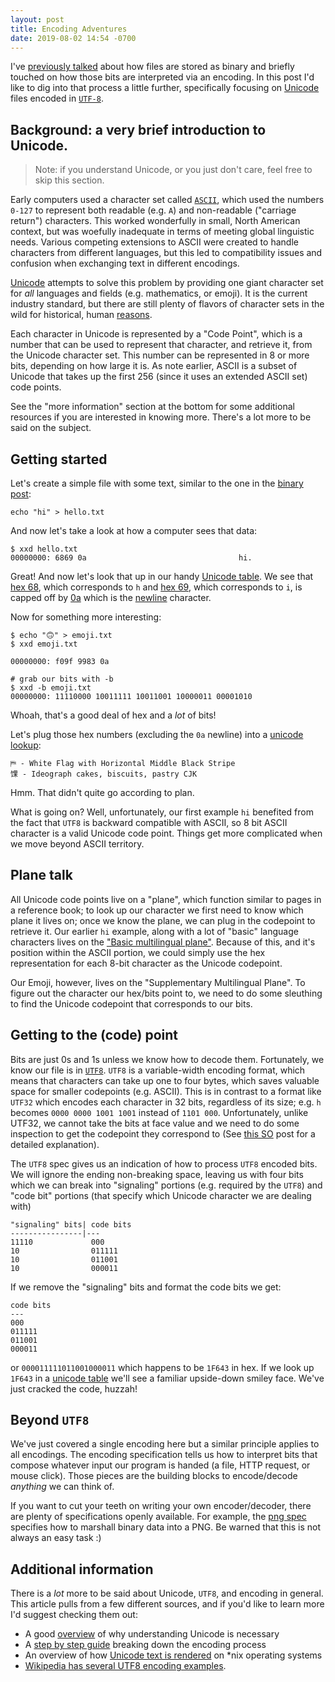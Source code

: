 ```yaml
---
layout: post
title: Encoding Adventures
date: 2019-08-02 14:54 -0700
---
```


I've [previously talked][0] about how files are stored as binary and briefly touched on how those bits are interpreted via an encoding. In this post I'd like to dig into that process a little further, specifically focusing on [Unicode][Unicode] files encoded in [`UTF-8`](https://en.wikipedia.org/wiki/UTF-8).


Background: a very brief introduction to Unicode.
---

> Note: if you understand Unicode, or you just don't care, feel free to skip this section.

Early computers used a character set called [`ASCII`](https://en.wikipedia.org/wiki/ASCII), which used the numbers `0-127` to represent both readable (e.g. `A`) and non-readable ("carriage return") characters. This worked wonderfully in small, North American context, but was woefully inadequate in terms of meeting global linguistic needs. Various competing extensions to ASCII were created to handle characters from different languages, but this led to compatibility issues and confusion when exchanging text in different encodings.

[Unicode][Unicode] attempts to solve this problem by providing one giant character set for _all_ languages and fields (e.g. mathematics, or emoji). It is the current industry standard, but there are still plenty of flavors of character sets in the wild for historical, human [reasons](https://xkcd.com/927/).

Each character in Unicode is represented by a "Code Point", which is a number that can be used to represent that character, and retrieve it, from the Unicode character set. This number can be represented in 8 or more bits, depending on how large it is. As note earlier, ASCII is a subset of Unicode that takes up the first 256 (since it uses an extended ASCII set) code points.

See the "more information" section at the bottom for some additional resources if you are interested in knowing more. There's a lot more to be said on the subject.


Getting started
---

Let's create a simple file with some text, similar to the one in the [binary post][0]:

```shell
echo "hi" > hello.txt
```

And now let's take a look at how a computer sees that data:


```shell
$ xxd hello.txt
00000000: 6869 0a                                  hi.
```

Great! And now let's look that up in our handy [Unicode table](https://unicode-table.com.com/en/search/?q=i). We see that [hex 68](https://unicode-table.com/en/0068/), which corresponds to `h` and [hex 69](https://unicode-table.com/en/0069/), which corresponds to `i`, is capped off by [0a](https://unicode-table.com/en/000A/) which is the [newline](https://en.wikipedia.org/wiki/Newline#Representation) character.

Now for something more interesting:

```shell
$ echo "🙃" > emoji.txt
$ xxd emoji.txt

00000000: f09f 9983 0a                             

# grab our bits with -b
$ xxd -b emoji.txt
00000000: 11110000 10011111 10011001 10000011 00001010
```

Whoah, that's a good deal of hex and a _lot_ of bits! 

Let's plug those hex numbers (excluding the `0a` newline) into a [unicode lookup](https://unicode-table.com/en/search/?q=f09f+9983):

```
⛿ - White Flag with Horizontal Middle Black Stripe
馃 - Ideograph cakes, biscuits, pastry CJK
```

Hmm. That didn't quite go according to plan.

What is going on? Well, unfortunately, our first example `hi` benefited from the fact that `UTF8` is backward compatible with ASCII, so 8 bit ASCII character is a valid Unicode code point. Things get more complicated when we move beyond ASCII territory. 


Plane talk
---

All Unicode code points live on a "plane", which function similar to pages in a reference book; to look up our character we first need to know which plane it lives on; once we know the plane, we can plug in the codepoint to retrieve it. Our earlier `hi` example, along with a lot of "basic" language characters lives on the ["Basic multilingual plane"](https://en.wikipedia.org/wiki/Plane_(Unicode)#Basic_Multilingual_Plane). Because of this, and it's position within the ASCII portion, we could simply use the hex representation for each 8-bit character as the Unicode codepoint.

Our Emoji, however, lives on the "Supplementary Multilingual Plane". To figure out the character our hex/bits point to, we need to do some sleuthing to find the Unicode codepoint that corresponds to our bits.

Getting to the (code) point
---

Bits are just 0s and 1s unless we know how to decode them. Fortunately, we know our file is in [`UTF8`](https://en.wikipedia.org/wiki/UTF-8). `UTF8` is a variable-width encoding format, which means that characters can take up one to four bytes, which saves valuable space for smaller codepoints (e.g. ASCII). This is in contrast to a format like `UTF32` which encodes each character in 32 bits, regardless of its size; e.g. `h` becomes `0000 0000 1001 1001` instead of `1101 000`. Unfortunately, unlike UTF32, we cannot take the bits at face value and we need to do some inspection to get the codepoint they correspond to (See [this SO](https://stackoverflow.com/a/43237606/1048479) post for a detailed explanation).

The `UTF8` spec gives us an indication of how to process `UTF8` encoded bits. We will ignore the ending non-breaking space, leaving us with four bits which we can break into "signaling" portions (e.g. required by the `UTF8`) and "code bit" portions (that specify which Unicode character we are dealing with)

```
"signaling" bits| code bits
----------------|---
11110             000
10                011111
10                011001
10                000011
```

If we remove the "signaling" bits and format the code bits we get:

```
code bits
---
000 
011111 
011001
000011
```

or `000011111011001000011` which happens to be `1F643` in hex. If we look up `1F643` in a [unicode table](https://unicode-table.com/en/search/?q=1F643) we'll see a familiar upside-down smiley face. We've just cracked the code, huzzah!

Beyond `UTF8`
---

We've just covered a single encoding here but a similar principle applies to all encodings. The encoding specification tells us how to interpret bits that compose whatever input our program is handed (a file, HTTP request, or mouse click). Those pieces are the building blocks to encode/decode _anything_ we can think of. 

If you want to cut your teeth on writing your own encoder/decoder, there are plenty of specifications openly available. For example, the [png spec](https://www.w3.org/TR/2003/REC-PNG-20031110/) specifies how to marshall binary data into a PNG. Be warned that this is not always an easy task :)


Additional information
---

There is a _lot_ more to be said about Unicode, `UTF8`, and encoding in general. This article pulls from a few different sources, and if you'd like to learn more I'd suggest checking them out:

- A good [overview](https://www.joelonsoftware.com/2003/10/08/the-absolute-minimum-every-software-developer-absolutely-positively-must-know-about-unicode-and-character-sets-no-excuses) of why understanding Unicode is necessary
- A [step by step guide](http://kunststube.net/encoding) breaking down the encoding process
- An overview of how [Unicode text is rendered](http://behdad.org/text/) on *nix operating systems
- [Wikipedia has several UTF8 encoding examples](https://en.wikipedia.org/wiki/UTF-8#Examples).

[0]: https://nick-tomlin.com/2019/07/29/practical-binary/
[Unicode]: https://home.unicode.org/
